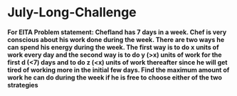 # July-Long-Challenge
**For EITA Problem statement: Chefland has 7 days in a week. Chef is very conscious about his work done during the week.
There are two ways he can spend his energy during the week. The first way is to do x units of work every day and the second way is to do y (>x) units of work for the first d (<7) days and to do z (<x) units of work thereafter since he will get tired of working more in the initial few days. Find the maximum amount of work he can do during the week if he is free to choose either of the two strategies**
